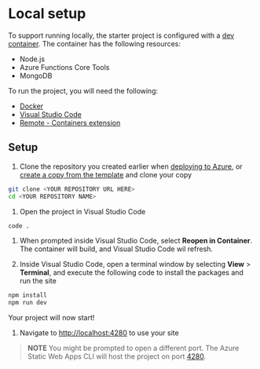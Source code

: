 # Local setup

To support running locally, the starter project is configured with a [dev container](https://code.visualstudio.com/docs/remote/create-dev-container?WT.mc_id=academic-45074-chrhar). The container has the following resources:

- Node.js
- Azure Functions Core Tools
- MongoDB

To run the project, you will need the following:

- [Docker](https://docs.docker.com/engine/install/)
- [Visual Studio Code](https://code.visualstudio.com?WT.mc_id=academic-45074-chrhar)
- [Remote - Containers extension](https://marketplace.visualstudio.com/items?itemName=ms-vscode-remote.remote-containers&WT.mc_id=academic-45074-chrhar)

## Setup

1. Clone the repository you created earlier when [deploying to Azure](https://docs.microsoft.com/azure/static-web-apps/add-mongoose?WT.mc_id=academic-45074-chrhar), or [create a copy from the template](https://github.com/login?return_to=/staticwebdev/mongoose-starter/generate) and clone your copy

  ```bash
  git clone <YOUR REPOSITORY URL HERE>
  cd <YOUR REPOSITORY NAME>
  ```

1. Open the project in Visual Studio Code

  ```bash
  code .
  ```

1. When prompted inside Visual Studio Code, select **Reopen in Container**. The container will build, and Visual Studio Code wil refresh.

1. Inside Visual Studio Code, open a terminal window by selecting **View** > **Terminal**, and execute the following code to install the packages and run the site

  ```bash
  npm install
  npm run dev
  ```

  Your project will now start!

1. Navigate to [http://localhost:4280](http://localhost:4280) to use your site

> **NOTE** You might be prompted to open a different port. The Azure Static Web Apps CLI will host the project on port [4280](http://localhost:4280).
